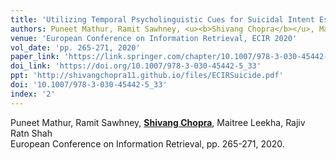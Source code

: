 ```yaml
---
title: 'Utilizing Temporal Psycholinguistic Cues for Suicidal Intent Estimation'
authors: Puneet Mathur, Ramit Sawhney, <u><b>Shivang Chopra</b></u>, Maitree Leekha, Rajiv Ratn Shah
venue: 'European Conference on Information Retrieval, ECIR 2020'
vol_date: 'pp. 265-271, 2020'
paper_link: 'https://link.springer.com/chapter/10.1007/978-3-030-45442-5_33'
doi_link: 'https://doi.org/10.1007/978-3-030-45442-5_33'
ppt: 'http://shivangchopra11.github.io/files/ECIRSuicide.pdf'
doi: '10.1007/978-3-030-45442-5_33'
index: '2'
---
```

Puneet Mathur, Ramit Sawhney, <u><b>Shivang Chopra</b></u>, Maitree Leekha, Rajiv Ratn Shah  <br>
European Conference on Information Retrieval, pp. 265-271, 2020.
